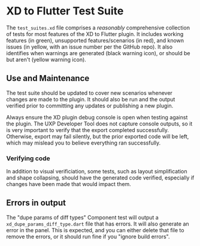 # XD to Flutter Test Suite

The `test_suites.xd` file comprises a _reasonably_ comprehensive collection of tests for most features of the XD to Flutter plugin. It includes working features (in green), unsupported features/scenarios (in red), and known issues (in yellow, with an issue number per the GitHub repo). It also identifies when warnings are generated (black warning icon), or should be but aren't (yellow warning icon).

## Use and Maintenance
The test suite should be updated to cover new scenarios whenever changes are made to the plugin. It should also be run and the output verified prior to committing any updates or publishing a new plugin.

Always ensure the XD plugin debug console is open when testing against the plugin. The UXP Developer Tool does not capture console outputs, so it is very important to verify that the export completed successfully. Otherwise, export may fail silently, but the prior exported code will be left, which may mislead you to believe everything ran successfully.

### Verifying code
In addition to visual verificiation, some tests, such as layout simplification and shape collapsing, should have the generated code verified, especially if changes have been made that would impact them.

## Errors in output
The "dupe params of diff types" Component test will output a `xd_dupe_params_diff_type.dart` file that has errors. It will also generate an error in the panel. This is expected, and you can either delete that file to remove the errors, or it should run fine if you "ignore build errors".